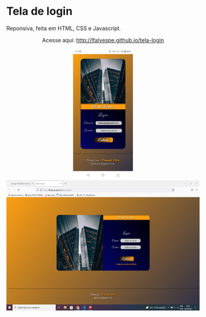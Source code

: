 # Tela de login

Reponsiva, feita em HTML, CSS e Javascript.


<div align="center">
<p>Acesse aqui: <a href ="http://lfalvespe.github.io/tela-login">http://lfalvespe.github.io/tela-login</a></p>


<img src = "prints/print.png" height="340">
<img src = "prints/print1.PNG" height="340">

</div>
